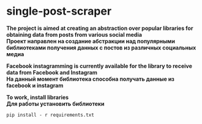 # single-post-scraper

__The project is aimed at creating an abstraction over popular libraries for obtaining data from posts from various social media__ 
<br/>
__Проект направлен на создание абстракции над популярными библиотеками получения данных с постов из различных социальных медиа__
<br/>


__Facebook instagramming is currently available for the library to receive data from Facebook and Instagram__
<br/>
__На данный момент библиотека способна получать данные из facebook и instagram__


__To work, install libraries__
<br/>
__Для работы установить библиотеки__ 


```
pip install - r requirements.txt
```